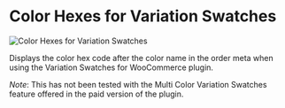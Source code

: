 # Color Hexes for Variation Swatches

![Color Hexes for Variation Swatches](https://orangedotdevelopment.com/wp-content/uploads/2025/05/Screenshot-2025-05-21-150739.png)

Displays the color hex code after the color name in the order meta when using the Variation Swatches for WooCommerce plugin.

*Note*: This has not been tested with the Multi Color Variation Swatches feature offered in the paid version of the plugin.
